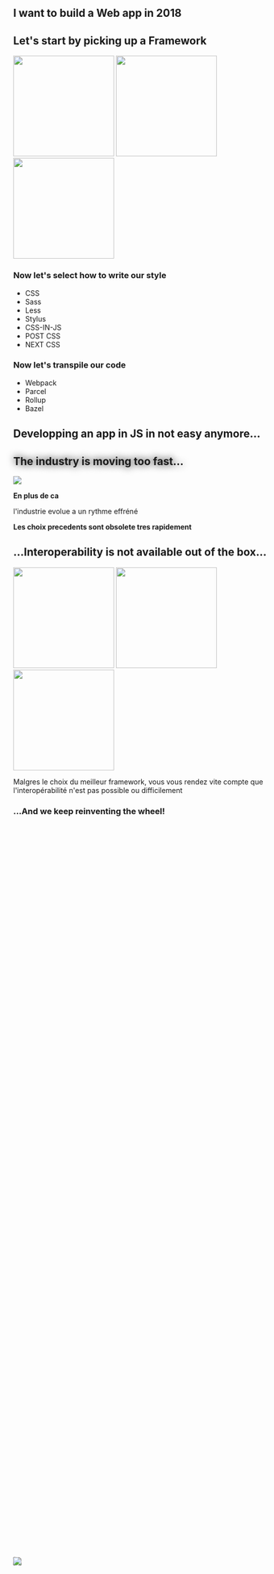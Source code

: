 <section>
    <h2>I want to build a Web app in 2018</h2>
    <aside class="notes">
        <b></b>
    </aside>
</section>

<section>
    <h2>Let's start by picking up a Framework</h2>
    <div style="margin: 0;">
        <img src="../../img/react-logo.png" height="200" class="img-plain no-margin"/>
        <img src="../../img/vue-logo.png" height="200" class="img-plain no-margin"/>
        <img src="../../img/angular-logo.png" height="200" class="img-plain no-margin"/>
    </div>
    <aside class="notes">
        <b></b>
    </aside>
</section>

<section>
    <h3>Now let's select how to write our style</h3>
    <ul>
        <li>CSS</li>
        <li>Sass</li>
        <li>Less</li>
        <li>Stylus</li>
        <li>CSS-IN-JS</li>
        <li>POST CSS</li>
        <li>NEXT CSS</li>
    </ul>
    <aside class="notes">
        <b></b>
    </aside>
</section>

<section>
    <h3>Now let's transpile our code</h3>
    <ul>
        <li>Webpack</li>
        <li>Parcel</li>
        <li>Rollup</li>
        <li>Bazel</li>
    </ul>
    <aside class="notes">
        <b></b>
    </aside>
</section>

<section>
    <h2>Developping an app in JS in not easy anymore...</h2>
    <aside class="notes">
    </aside>
</section>

<section>
    <h2 style="text-shadow: 0px 0px 15px rgba(0, 0, 0, 1);">The industry is moving too fast...</h2>
    <img src="./img/fwk_too_fast.png" class="img-plain"/>
    <aside class="notes">
        <p><b>En plus de ca</b></p>
        <p>l'industrie evolue a un rythme effréné</p>
        <p><b>Les choix precedents sont obsolete tres rapidement</b></p>
    </aside>
</section>

<section>
    <h2>...Interoperability is not available out of the box...</h2>
    <div style="margin: 0;">
        <img src="../../img/react-logo.png" height="200" class="img-plain no-margin"/>
        <img src="../../img/vue-logo.png" height="200" class="img-plain no-margin"/>
        <img src="../../img/angular-logo.png" height="200" class="img-plain no-margin"/>
    </div>
    <aside class="notes">
        <p>Malgres le choix du meilleur framework, vous vous rendez vite compte que l'interopérabilité n'est pas possible ou difficilement</p>
        <p></p>
    </aside>
</section>

<section class="stretch">
    <h3>...And we keep reinventing the wheel!</h3>
    <div style="height: 75%; position: relative; width: 100%; display: flex; justify-items: center; align-items: center; align-content: center; flex: 1;">
        <div class="fragment"></div>
        <img data-autoslide="1000" style="position: absolute; transform: rotate(0.005turn) " src="./img/material/material-design-1.png" class="img-plain fragment zoom-in"/>
        <img data-autoslide="1000" style="position: absolute; transform: rotate(-0.005turn) " src="./img/material/material-design-2.png" class="img-plain fragment zoom-in"/>
        <img data-autoslide="1000" style="position: absolute; transform: rotate(0.008turn) " src="./img/material/material-design-3.png" class="img-plain fragment zoom-in"/>
        <img data-autoslide="1000" style="position: absolute; transform: rotate(-0.008turn) " src="./img/material/material-design-4.png" class="img-plain fragment zoom-in"/>
        <img data-autoslide="1000" style="position: absolute; transform: rotate(0.010turn) " src="./img/material/material-design-5.png" class="img-plain fragment zoom-in"/>
        <img data-autoslide="1000" style="position: absolute; transform: rotate(-0.010turn) " src="./img/material/material-design-6.png" class="img-plain fragment zoom-in"/>
        <img data-autoslide="1000" style="position: absolute; transform: rotate(0.015turn) " src="./img/material/material-design-7.png" class="img-plain fragment zoom-in"/>
        <img data-autoslide="1000" style="position: absolute; transform: rotate(-0.015turn)" src="./img/material/material-design-8.png" class="img-plain fragment zoom-in"/>
        <img data-autoslide="1000" style="position: absolute; transform: rotate(0.005turn)" src="./img/material/material-design-9.png" class="img-plain fragment zoom-in"/>
        <img style="position: absolute; transform: rotate(-0.005turn)" src="./img/material/material-design-10.png" class="img-plain fragment zoom-in"/>
        <!-- <img style="position: absolute; left: calc(50% - 250px);" src="./img/material/illuminati.png" class="img-plain fragment zoom-in"/> -->
    </div>
    <aside class="notes">
        <p><b>Nous reinventons la roue en permanence</b></p>
        <p>Tout ces projets sont des implementations des specs Material design pour plusieurs framework</p>
        <p>C'est clairement une perte de resource monumentale sachant que ca ne reste que des ripples effects sur des boutons</p>
    </aside>
</section>

<section>
    <h2>All this complexity is coming to an end with <span style="color: var(--primary)">Web Components</span></h2>
    <aside class="notes">
        <p><b>Promesses de web components</b>, pourquoi investir dans les WB?</p>
        <ul>
            <li>Deleguer au navigateur le plus possible au lieu de Deleguer a nos frameworks favoris</li>
            <li>On va pouvoir mutualiser les resources</li>
            <li>Capitaliser sur des elements web vraiment commun sur le long terme</li>
        </ul>
    </aside>
</section>

<section>
<h2>Size matters (Gzipped)</h2>
<pre style="font-size: 25px; color: white;">
angular  ▉▉▉▉▉▉▉▉▉▉▉▉▉▉▉▉▉▉▉▉▉▉▉▉▉▉▉▉▉▉ 59kb
stencil  ▉▉▉▉▉▋ 11kb
native   ▉▎ 2.5kb
</pre>
    <ul>
        <li class="fragment">Native is 23 times smaller than Angular</li>
        <li class="fragment">Stencil is 5 times smaller than Angular</li>
    </ul>
    <aside class="notes">
        <p><b>Pour finir de vous convaincre</b></p>
        <p>apres l'aspect plus philosophique de pourquoi utiliser les WB, penchant nous sur les chiffres!</p>
        <p>....</p>
        <p>On voit clairement l'importance de deleguer le maximum de code au navigateur</p>
    </aside>
</section>

<section>
<h2>Time matters (FMP 3G 📱 in ms)</h2>
<pre style="font-size: 21px; color: white;">
Angular              ▉▉▉▉▉▉▉▉▉▉▉▉▉▉▉▉▉▉▉▉▉▉▉▉▉▉▉▉▉▉ 3000
Stencil              ▉▉▉▉▉▉▉▉▉▉▊ 1070
Native               ▉▉▉▉▉▉▉▉▉▉▎ 1030
Stencil Pre Rendered ▉▉▉▉▉▉▉▉▉▊ 980
</pre>
    <ul>
        <li class="fragment">Native & Stencil 3 times faster than Angular</li>
    </ul>
    <aside class="notes">
        <p>FMP: First meaningful paint</p>
        <p>Maintenant que vous etes bien chaud, que vous comprenez l'interet des web components sur le papier, voyons voir les details.</p>
    </aside>
</section>


